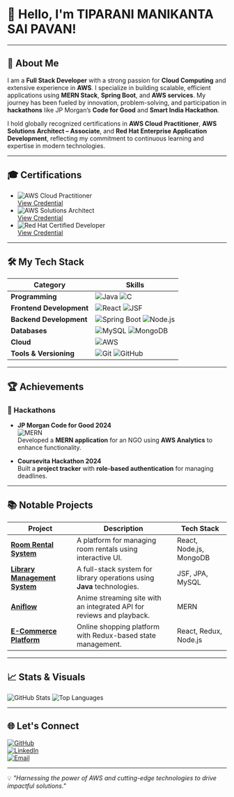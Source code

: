 # 👋 Hello, I'm TIPARANI MANIKANTA SAI PAVAN!

---

## 🌟 About Me

I am a **Full Stack Developer** with a strong passion for **Cloud Computing** and extensive experience in **AWS**. I specialize in building scalable, efficient applications using **MERN Stack**, **Spring Boot**, and **AWS services**. My journey has been fueled by innovation, problem-solving, and participation in **hackathons** like JP Morgan’s **Code for Good** and **Smart India Hackathon**.  

I hold globally recognized certifications in **AWS Cloud Practitioner**, **AWS Solutions Architect – Associate**, and **Red Hat Enterprise Application Development**, reflecting my commitment to continuous learning and expertise in modern technologies.

---

## 🎓 Certifications

- ![AWS Cloud Practitioner](https://img.shields.io/badge/AWS-Cloud%20Practitioner-orange?style=for-the-badge)  
  [View Credential](https://www.credly.com/badges/559c1cc5-609f-45de-8cc6-5a4dcae4815a/public_url)  
- ![AWS Solutions Architect](https://img.shields.io/badge/AWS-Solutions%20Architect-orange?style=for-the-badge)  
  [View Credential](https://www.credly.com/badges/cf16d0f4-a257-4fe9-9bc8-81f4e210a2c5/public_url)  
- ![Red Hat Certified Developer](https://img.shields.io/badge/Red%20Hat-Certified%20Developer-red?style=for-the-badge)  
  [View Credential](https://www.credly.com/badges/ee574b74-8eca-4b10-95e8-dfd65300dbd1/public_url)

---

## 🛠️ My Tech Stack

| **Category**           | **Skills**                                                                                 |
|-------------------------|-------------------------------------------------------------------------------------------|
| **Programming**         | ![Java](https://img.shields.io/badge/Java-ED8B00?style=for-the-badge&logo=java&logoColor=white) ![C](https://img.shields.io/badge/C-00599C?style=for-the-badge&logo=c&logoColor=white) |
| **Frontend Development**| ![React](https://img.shields.io/badge/React-61DAFB?style=for-the-badge&logo=react&logoColor=black) ![JSF](https://img.shields.io/badge/JSF-lightgrey?style=for-the-badge) |
| **Backend Development** | ![Spring Boot](https://img.shields.io/badge/Spring%20Boot-6DB33F?style=for-the-badge&logo=spring-boot&logoColor=white) ![Node.js](https://img.shields.io/badge/Node.js-339933?style=for-the-badge&logo=nodedotjs&logoColor=white) |
| **Databases**           | ![MySQL](https://img.shields.io/badge/MySQL-4479A1?style=for-the-badge&logo=mysql&logoColor=white) ![MongoDB](https://img.shields.io/badge/MongoDB-47A248?style=for-the-badge&logo=mongodb&logoColor=white) |
| **Cloud**               | ![AWS](https://img.shields.io/badge/AWS-232F3E?style=for-the-badge&logo=amazon-aws&logoColor=white) |
| **Tools & Versioning**  | ![Git](https://img.shields.io/badge/Git-F05032?style=for-the-badge&logo=git&logoColor=white) ![GitHub](https://img.shields.io/badge/GitHub-181717?style=for-the-badge&logo=github) |

---

## 🏆 Achievements

### 🚀 Hackathons
- **JP Morgan Code for Good 2024**  
  ![MERN](https://img.shields.io/badge/MERN-Stack-blue?style=for-the-badge)  
  Developed a **MERN application** for an NGO using **AWS Analytics** to enhance functionality.

- **Coursevita Hackathon 2024**  
  Built a **project tracker** with **role-based authentication** for managing deadlines.

---

## 📚 Notable Projects

| **Project**                           | **Description**                                                                                  | **Tech Stack**                           |
|---------------------------------------|--------------------------------------------------------------------------------------------------|------------------------------------------|
| **[Room Rental System](#)**           | A platform for managing room rentals using interactive UI.                                       | React, Node.js, MongoDB                  |
| **[Library Management System](#)**    | A full-stack system for library operations using **Java** technologies.                         | JSF, JPA, MySQL                          |
| **[Aniflow](#)**                       | Anime streaming site with an integrated API for reviews and playback.                          | MERN                                     |
| **[E-Commerce Platform](#)**          | Online shopping platform with Redux-based state management.                                      | React, Redux, Node.js                    |

---

## 📈 Stats & Visuals

![GitHub Stats](https://github-readme-stats.vercel.app/api?username=Pavan17-cpu&show_icons=true&theme=radical)
![Top Languages](https://github-readme-stats.vercel.app/api/top-langs/?username=Pavan17-cpu&layout=compact&theme=radical)

---

## 🌐 Let's Connect

[![GitHub](https://img.shields.io/badge/GitHub-Pavan17--cpu-blue?style=for-the-badge&logo=github)](https://github.com/Pavan17-cpu)  
[![LinkedIn](https://img.shields.io/badge/LinkedIn-Manikanta%20Sai%20Pavan-blue?style=for-the-badge&logo=linkedin)](http://www.linkedin.com/in/manikanta-sai-pavan)  
[![Email](https://img.shields.io/badge/Email-mmsp13266%40gmail.com-red?style=for-the-badge&logo=gmail)](mailto:mmsp13266@gmail.com)

---

💡 _"Harnessing the power of AWS and cutting-edge technologies to drive impactful solutions."_
